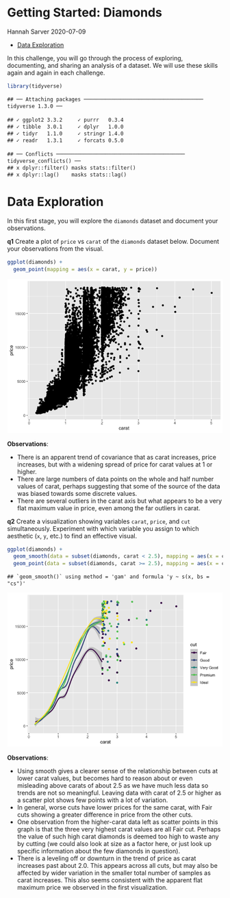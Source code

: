 Getting Started: Diamonds
================
Hannah Sarver
2020-07-09

  - [Data Exploration](#data-exploration)

In this challenge, you will go through the process of exploring,
documenting, and sharing an analysis of a dataset. We will use these
skills again and again in each challenge.

``` r
library(tidyverse)
```

    ## ── Attaching packages ─────────────────────────────────────── tidyverse 1.3.0 ──

    ## ✓ ggplot2 3.3.2     ✓ purrr   0.3.4
    ## ✓ tibble  3.0.1     ✓ dplyr   1.0.0
    ## ✓ tidyr   1.1.0     ✓ stringr 1.4.0
    ## ✓ readr   1.3.1     ✓ forcats 0.5.0

    ## ── Conflicts ────────────────────────────────────────── tidyverse_conflicts() ──
    ## x dplyr::filter() masks stats::filter()
    ## x dplyr::lag()    masks stats::lag()

# Data Exploration

<!-- -------------------------------------------------- -->

In this first stage, you will explore the `diamonds` dataset and
document your observations.

**q1** Create a plot of `price` vs `carat` of the `diamonds` dataset
below. Document your observations from the visual.

``` r
ggplot(diamonds) +
  geom_point(mapping = aes(x = carat, y = price))
```

![](c00-diamonds-assignment_files/figure-gfm/q1-task-1.png)<!-- -->

**Observations**:

  - There is an apparent trend of covariance that as carat increases,
    price increases, but with a widening spread of price for carat
    values at 1 or higher.
  - There are large numbers of data points on the whole and half number
    values of carat, perhaps suggesting that some of the source of the
    data was biased towards some discrete values.
  - There are several outliers in the carat axis but what appears to be
    a very flat maximum value in price, even among the far outliers in
    carat.

**q2** Create a visualization showing variables `carat`, `price`, and
`cut` simultaneously. Experiment with which variable you assign to which
aesthetic (`x`, `y`, etc.) to find an effective visual.

``` r
ggplot(diamonds) +
  geom_smooth(data = subset(diamonds, carat < 2.5), mapping = aes(x = carat, y = price, color = cut)) +
  geom_point(data = subset(diamonds, carat >= 2.5), mapping = aes(x = carat, y = price, color = cut))
```

    ## `geom_smooth()` using method = 'gam' and formula 'y ~ s(x, bs = "cs")'

![](c00-diamonds-assignment_files/figure-gfm/q2-task-1.png)<!-- -->

**Observations**:

  - Using smooth gives a clearer sense of the relationship between cuts
    at lower carat values, but becomes hard to reason about or even
    misleading above carats of about 2.5 as we have much less data so
    trends are not so meaningful. Leaving data with carat of 2.5 or
    higher as a scatter plot shows few points with a lot of variation.
  - In general, worse cuts have lower prices for the same carat, with
    Fair cuts showing a greater difference in price from the other cuts.
  - One observation from the higher-carat data left as scatter points in
    this graph is that the three very highest carat values are all Fair
    cut. Perhaps the value of such high carat diamonds is deemed too
    high to waste any by cutting (we could also look at size as a factor
    here, or just look up specific information about the few diamonds in
    question).
  - There is a leveling off or downturn in the trend of price as carat
    increases past about 2.0. This appears across all cuts, but may also
    be affected by wider variation in the smaller total number of
    samples as carat increases. This also seems consistent with the
    apparent flat maximum price we observed in the first visualization.
